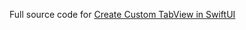 Full source code for [Create Custom TabView in SwiftUI](https://swiftcodeshow.com/2021/04/27/custom-tabview.html)
